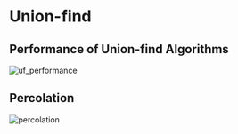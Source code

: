 # Union-find

## Performance of Union-find Algorithms
![uf_performance](https://user-images.githubusercontent.com/19323409/219846472-6e943997-08aa-431b-8324-b9dd45d927ba.png)

## Percolation
![percolation](https://coursera.cs.princeton.edu/algs4/assignments/percolation/percolates-yes.png)
